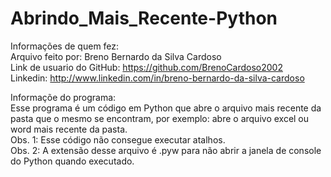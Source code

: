# Abrindo_Mais_Recente-Python

Informações de quem fez:  
Arquivo feito por: Breno Bernardo da Silva Cardoso  
Link de usuario do GitHub: https://github.com/BrenoCardoso2002  
Linkedin: http://www.linkedin.com/in/breno-bernardo-da-silva-cardoso  

Informaçõe do programa:  
Esse programa é um código em Python que abre o arquivo mais recente da pasta que o mesmo se encontram, por exemplo: abre o arquivo excel ou word mais recente da pasta.  
Obs. 1: Esse código não consegue executar atalhos.  
Obs. 2: A extensão desse arquivo é .pyw para não abrir a janela de console do Python quando executado.

